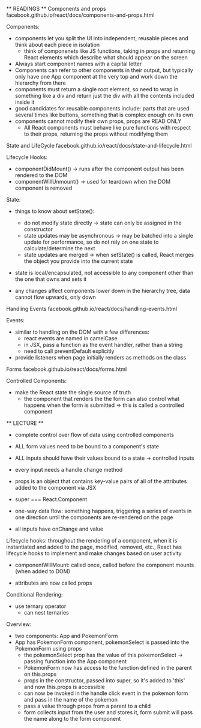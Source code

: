 ** READINGS **
Components and props
facebook.github.io/react/docs/components-and-props.html

Components:
- components let you split the UI into independent, reusable pieces and think about each piece in isolation
  - think of componenets like JS functions, taking in props and returning React elements which describe what should appear on the screen
- Always start component names with a capital letter
- Components can refer to other components in their output, but typically only have one App component at the very top and work down the hierarchy from there
- components must return a single root element, so need to wrap in something like a div and return just the div with all the contents included inside it
- good candidates for reusable components include: parts that are used several times like buttons, something that is complex enough on its own
- components cannot modify their own props, props are READ ONLY
  - All React components must behave like pure functions with respect to their props, returning the props without modifying them


State and LifeCycle
facebook.github.io/react/docs/state-and-lifecycle.html

Lifecycle Hooks:
- componentDidMount() -> runs after the component output has been rendered to the DOM
- componentWillUnmount() -> used for teardown when the DOM component is removed

State:
- things to know about setState():
  - do not modify state directly -> state can only be assigned in the constructor
  - state updates may be asynchronous -> may be batched into a single update for performance, so do not rely on one state to calculate/determine the next
  - state updates are merged -> when setState() is called, React merges the object you provide into the current state

- state is local/encapsulated, not accessible to any component other than the one that owns and sets it
- any changes affect components lower down in the hierarchy tree, data cannot flow upwards, only down


Handling Events
facebook.github.io/react/docs/handling-events.html

Events:
- similar to handling on the DOM with a few differences:
  - react events are named in camelCase
  - in JSX, pass a function as the event handler, rather than a string
  - need to call preventDefault explicitly
- provide listeners when page initially renders as methods on the class


Forms
facebook.github.io/react/docs/forms.html

Controlled Components:
- make the React state the single source of truth
  - the component that renders the the form can also control what happens when the form is submitted => this is called a controlled component



** LECTURE **
- complete control over flow of data using controlled components
- ALL form values need to be bound to a component's state
- ALL inputs should have their values bound to a state -> controlled inputs
- every input needs a handle change method

- props is an object that contains key-value pairs of all of the attributes added to the component via JSX
- super === React.Component
- one-way data flow: something happens, triggering a series of events in one direction until the components are re-rendered on the page
- all inputs have onChange and value

Lifecycle hooks: throughout the rendering of a component, when it is instantiated and added to the page, modified, removed, etc., React has lifecycle hooks to implement and make changes based on user activity
  - componentWillMount: called once, called before the component mounts (when added to DOM)

- attributes are now called props

Conditional Rendering:
- use ternary operator
  - can nest ternaries

Overview:
- two components: App and PokemonForm
- App has PokemonForm component, pokemonSelect is passed into the PokemonForm using props
  - the pokemonSelect prop has the value of this.pokemonSelect -> passing function into the App component
  - PokemonForm now has access to the function defined in the parent on this.props
  - props in the constructor, passed into super, so it's added to 'this' and now this.props is accessible
  - can now be invoked in the handle click event in the pokemon form and pass in the name of the pokemon
  - pass a value through props from a parent to a child
  - form collects input from the user and stores it, form submit will pass the name along to the form component 
